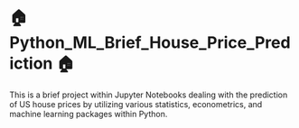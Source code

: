 # :house: Python_ML_Brief_House_Price_Prediction :house:
This is a brief project within Jupyter Notebooks dealing with the prediction of US house prices by utilizing various statistics, econometrics, and machine learning packages within Python.
